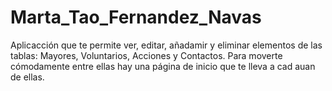 # Marta_Tao_Fernandez_Navas
 Aplicacción que te permite ver, editar, añadamir y eliminar elementos de las tablas: Mayores, Voluntarios, Acciones y Contactos. Para moverte cómodamente entre ellas hay una página de inicio que te lleva a cad auan de ellas.

